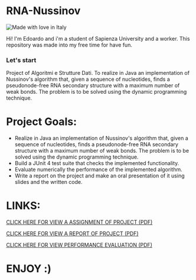 # RNA-Nussinov
![Made with love in Italy](https://madewithlove.now.sh/it?heart=true&colorA=%234d3c6f&template=for-the-badge)

Hi! I'm Edoardo and i'm a student of Sapienza University and a worker. This repository was made into my free time for have fun. 

### Let's start 
Project of Algoritmi e Strutture Dati. To realize in Java an implementation of Nussinov's algorithm that, given a sequence of nucleotides, finds a pseudonode-free RNA secondary structure with a maximum number of weak bonds. The problem is to be solved using the dynamic programming technique.

# Project Goals:
* Realize in Java an implementation of Nussinov's algorithm that, given a sequence of nucleotides, finds a pseudonode-free RNA secondary structure with a maximum number of weak bonds. The problem is to be solved using the dynamic programming technique.
* Build a JUnit 4 test suite that checks the implemented functionality.
* Evaluate numerically the performance of the implemented algorithm.
* Write a report on the project and make an oral presentation of it using slides and the written code.

# LINKS:
[CLICK HERE FOR VIEW A ASSIGNMENT OF PROJECT (PDF)](https://github.com/DarkShrill/RNA-Nussinov/blob/main/progetto1.pdf)

[CLICK HERE FOR VIEW A REPORT OF PROJECT (PDF)](https://github.com/DarkShrill/RNA-Nussinov/blob/main/src/main/RelazioneScritta/Relazione%20Progetto%20ASD-L.pdf)

[CLICK HERE FOR VIEW PERFORMANCE EVALUATION (PDF)](https://github.com/DarkShrill/RNA-Nussinov/blob/main/src/main/evaluationFrameworkData/PDF%20VALUTAZIONE%20DELLE%20PRESTAZIONI.pdf)


# ENJOY   :)
